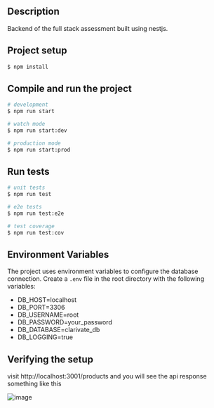 ## Description

Backend of the full stack assessment built using nestjs.

## Project setup

```bash
$ npm install
```

## Compile and run the project

```bash
# development
$ npm run start

# watch mode
$ npm run start:dev

# production mode
$ npm run start:prod
```

## Run tests

```bash
# unit tests
$ npm run test

# e2e tests
$ npm run test:e2e

# test coverage
$ npm run test:cov
```

## Environment Variables

The project uses environment variables to configure the database connection. Create a `.env` file in the root directory with the following variables:

- DB_HOST=localhost 
- DB_PORT=3306 
- DB_USERNAME=root 
- DB_PASSWORD=your_password 
- DB_DATABASE=clarivate_db 
- DB_LOGGING=true

## Verifying the setup

visit http://localhost:3001/products and you will see the api response something like this

![image](https://github.com/user-attachments/assets/b94850fd-d222-4672-ae8f-7897fedf6fad)
